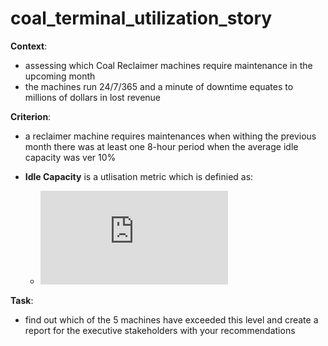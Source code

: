 # coal_terminal_utilization_story
**Context**:
  - assessing which Coal Reclaimer machines require maintenance in the upcoming month
  - the machines run 24/7/365 and a minute of downtime equates to millions of dollars in lost revenue

**Criterion**:
  - a reclaimer machine requires maintenances when withing the previous month there was at least one 8-hour period when the average idle capacity was ver 10%
  - **Idle Capacity** is a utlisation metric which is definied as:
  
    * ![equation](https://latex.codecogs.com/png.latex?Idle%20%5C%20Capcity%20%3D%20%5Cfrac%7B%28Actual%20%5C%20Tonnage%20-%20Nominal%20%5C%20Capacity%29%7D%7BNominal%20%5C%20Capacity%7D)
 
**Task**: 
- find out which of the 5 machines have exceeded this level and create a report for the executive stakeholders with your recommendations


